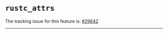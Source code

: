 # `rustc_attrs`

The tracking issue for this feature is: [#29642]

[#29642]: https://github.com/rust-lang/rust/issues/29642

------------------------



